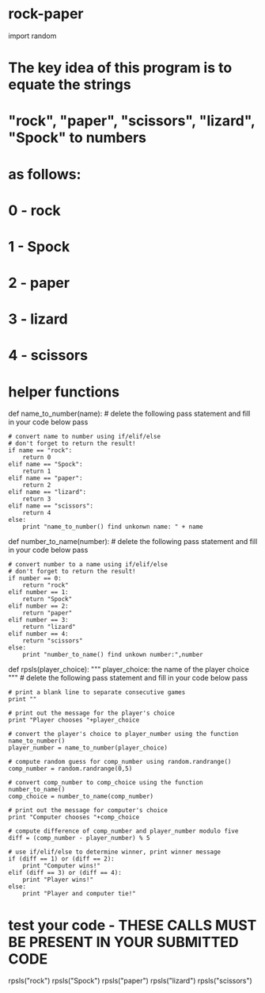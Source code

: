 # rock-paper
import random

# The key idea of this program is to equate the strings
# "rock", "paper", "scissors", "lizard", "Spock" to numbers
# as follows:
#
# 0 - rock
# 1 - Spock
# 2 - paper
# 3 - lizard
# 4 - scissors

# helper functions

def name_to_number(name):
    # delete the following pass statement and fill in your code below
    pass

    # convert name to number using if/elif/else
    # don't forget to return the result!
    if name == "rock":
        return 0
    elif name == "Spock":
        return 1
    elif name == "paper":
        return 2
    elif name == "lizard":
        return 3
    elif name == "scissors":
        return 4
    else:
        print "name_to_number() find unkonwn name: " + name
        

def number_to_name(number):
    # delete the following pass statement and fill in your code below
    pass
    
    # convert number to a name using if/elif/else
    # don't forget to return the result!
    if number == 0:
        return "rock"
    elif number == 1:
        return "Spock"
    elif number == 2:
        return "paper"
    elif number == 3:
        return "lizard"
    elif number == 4:
        return "scissors"
    else:
        print "number_to_name() find unkown number:",number
        

def rpsls(player_choice): 
    """ 
    player_choice: the name of the player choice
    """
    # delete the following pass statement and fill in your code below
    pass
    
    # print a blank line to separate consecutive games
    print ""
    
    # print out the message for the player's choice
    print "Player chooses "+player_choice
    
    # convert the player's choice to player_number using the function name_to_number()
    player_number = name_to_number(player_choice)
    
    # compute random guess for comp_number using random.randrange()
    comp_number = random.randrange(0,5)
    
    # convert comp_number to comp_choice using the function number_to_name()
    comp_choice = number_to_name(comp_number)
    
    # print out the message for computer's choice
    print "Computer chooses "+comp_choice
    
    # compute difference of comp_number and player_number modulo five
    diff = (comp_number - player_number) % 5
    
    # use if/elif/else to determine winner, print winner message
    if (diff == 1) or (diff == 2):
        print "Computer wins!"
    elif (diff == 3) or (diff == 4):
        print "Player wins!"
    else:
        print "Player and computer tie!"
                         
# test your code - THESE CALLS MUST BE PRESENT IN YOUR SUBMITTED CODE
rpsls("rock")
rpsls("Spock")
rpsls("paper")
rpsls("lizard")
rpsls("scissors")
